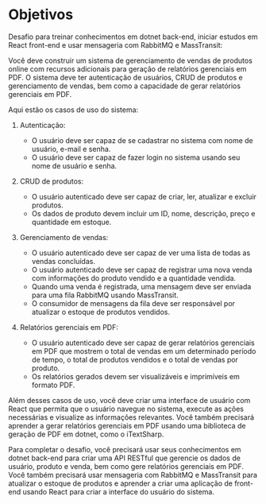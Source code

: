 # Objetivos

Desafio para treinar conhecimentos em dotnet back-end, iniciar estudos em React front-end e usar mensageria com RabbitMQ e MassTransit:

Você deve construir um sistema de gerenciamento de vendas de produtos online com recursos adicionais para geração de relatórios gerenciais em PDF. O sistema deve ter autenticação de usuários, CRUD de produtos e gerenciamento de vendas, bem como a capacidade de gerar relatórios gerenciais em PDF.

Aqui estão os casos de uso do sistema:

1. Autenticação:
    - O usuário deve ser capaz de se cadastrar no sistema com nome de usuário, e-mail e senha.
    - O usuário deve ser capaz de fazer login no sistema usando seu nome de usuário e senha.

2. CRUD de produtos:
    - O usuário autenticado deve ser capaz de criar, ler, atualizar e excluir produtos.
    - Os dados de produto devem incluir um ID, nome, descrição, preço e quantidade em estoque.

3. Gerenciamento de vendas:
    - O usuário autenticado deve ser capaz de ver uma lista de todas as vendas concluídas.
    - O usuário autenticado deve ser capaz de registrar uma nova venda com informações do produto vendido e a quantidade vendida.
    - Quando uma venda é registrada, uma mensagem deve ser enviada para uma fila RabbitMQ usando MassTransit.
    - O consumidor de mensagens da fila deve ser responsável por atualizar o estoque de produtos vendidos.

4. Relatórios gerenciais em PDF:
    - O usuário autenticado deve ser capaz de gerar relatórios gerenciais em PDF que mostrem o total de vendas em um determinado período de tempo, o total de produtos vendidos e o total de vendas por produto.
    - Os relatórios gerados devem ser visualizáveis e imprimíveis em formato PDF.

Além desses casos de uso, você deve criar uma interface de usuário com React que permita que o usuário navegue no sistema, execute as ações necessárias e visualize as informações relevantes. Você também precisará aprender a gerar relatórios gerenciais em PDF usando uma biblioteca de geração de PDF em dotnet, como o iTextSharp.

Para completar o desafio, você precisará usar seus conhecimentos em dotnet back-end para criar uma API RESTful que gerencie os dados de usuário, produto e venda, bem como gere relatórios gerenciais em PDF. Você também precisará usar mensageria com RabbitMQ e MassTransit para atualizar o estoque de produtos e aprender a criar uma aplicação de front-end usando React para criar a interface do usuário do sistema.

